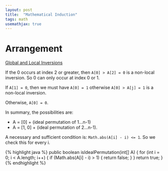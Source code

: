 ```yaml
---
layout: post
title:  "Mathematical Induction"
tags: math
usemathjax: true
---
```

# Arrangement

[Global and Local Inversions][global-and-local-inversions]

If the 0 occurs at index 2 or greater, then `A[0] > A[2] = 0` is a non-local inversion. So 0 can only occur at index 0 or 1.

If `A[1] = 0`, then we must have `A[0] = 1` otherwise `A[0] > A[j] = 1` is a non-local inversion.

Otherwise, `A[0] = 0`.

In summary, the possibilities are:
* A = [0] + (ideal permutation of 1...n-1)
* A = [1, 0] + (ideal permutation of 2...n-1).

A necessary and sufficient condition is: `Math.abs(A[i] - i) <= 1`. So we check this for every i.

{% highlight java %}
public boolean isIdealPermutation(int[] A) {
    for (int i = 0; i < A.length; i++) {
        if (Math.abs(A[i] - i) > 1) {
            return false;
        }
    }
    return true;
}
{% endhighlight %}

[global-and-local-inversions]: https://leetcode.com/problems/global-and-local-inversions/
